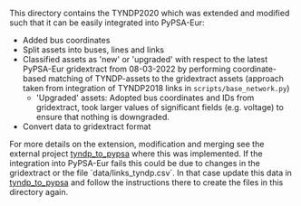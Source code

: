 This directory contains the TYNDP2020 which was extended and modified such that it can be easily integrated into PyPSA-Eur:

- Added bus coordinates
- Split assets into buses, lines and links
- Classified assets as 'new' or 'upgraded' with respect to the latest PyPSA-Eur gridextract from 08-03-2022 by performing coordinate-based matching of TYNDP-assets to the gridextract assets (approach taken from integration of TYNDP2018 links in `scripts/base_network.py`)
  - 'Upgraded' assets: Adopted bus coordinates and IDs from gridextract, took larger values of significant fields (e.g. voltage) to ensure that nothing is downgraded.
- Convert data to gridextract format

For more details on the extension, modification and merging see the external project [tyndp_to_pypsa](https://github.com/grecht/tyndp_to_pypsa) where this was implemented.
If the integration into PyPSA-Eur fails this could be due to changes in the gridextract or the file ´data/links_tyndp.csv´.
In that case update this data in  [tyndp_to_pypsa](https://github.com/grecht/tyndp_to_pypsa) and follow the instructions there to create the files in this directory again.
